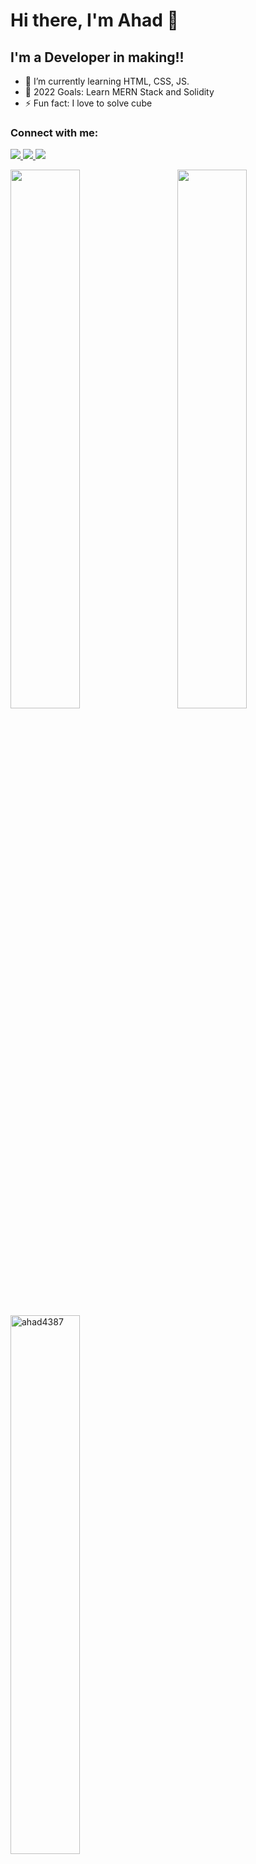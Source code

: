 # Hi there, I'm Ahad 👋 
## I'm a Developer in making!!

- 🌱 I’m currently learning HTML, CSS, JS.
- 🥅 2022 Goals: Learn MERN Stack and Solidity
- ⚡ Fun fact: I love to solve cube


### Connect with me:
<p align="left">
  <a href= "https://www.linkedin.com/in/ahad-web3-dev/">
        <img src="https://img.icons8.com/color/30/000000/linkedin-circled--v1.png"/>
  </a>
  <a href= "https://twitter.com/Maak84681067">
    <img src="https://img.icons8.com/color/30/000000/twitter--v1.png"/>
  </a>
  <a href="https://www.instagram.com/web3.developer/">
    <img src="https://img.icons8.com/fluency/30/000000/instagram-new.png"/>
  </a>
</p>

<img align="left" width="47%" src="https://github-readme-stats.vercel.app/api?username=ahad4387&show_icons=true&locale=en"></img>

<img align="right" width="47%" src="https://github-readme-stats.vercel.app/api/top-langs/?username=ahad4387&layout=compact"></img>

<p>&nbsp;</p><p>&nbsp;</p><p>&nbsp;</p><p>&nbsp;</p><p>&nbsp;</p>

<img align="left" src="https://github-readme-streak-stats.herokuapp.com/?user=ahad4387&" alt="ahad4387" style="width:47%;"/><a href="https://github.com/ahad4387">
